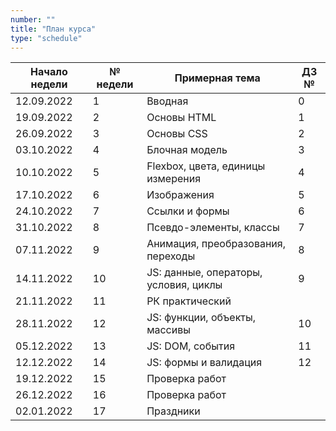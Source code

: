 ```yaml
---
number: ""
title: "План курса"
type: "schedule"
---
```


| Начало недели | № недели | Примерная тема                        | ДЗ № |
| ------------- | -------- | ------------------------------------- | ---- |
| 12.09.2022    | 1        | Вводная                               | 0    |
| 19.09.2022    | 2        | Основы HTML                           | 1    |
| 26.09.2022    | 3        | Основы CSS                            | 2    |
| 03.10.2022    | 4        | Блочная модель                        | 3    |
| 10.10.2022    | 5        | Flexbox, цвета, единицы измерения     | 4    |
| 17.10.2022    | 6        | Изображения                           | 5    |
| 24.10.2022    | 7        | Ссылки и формы                        | 6    |
| 31.10.2022    | 8        | Псевдо-элементы, классы               | 7    |
| 07.11.2022    | 9        | Анимация, преобразования, переходы    | 8    |
| 14.11.2022    | 10       | JS: данные, операторы, условия, циклы | 9    |
| 21.11.2022    | 11       | РК практический                       |      |
| 28.11.2022    | 12       | JS: функции, объекты, массивы         | 10   |
| 05.12.2022    | 13       | JS: DOM, события                      | 11   |
| 12.12.2022    | 14       | JS: формы и валидация                 | 12   |
| 19.12.2022    | 15       | Проверка работ                        |      |
| 26.12.2022    | 16       | Проверка работ                        |      |
| 02.01.2022    | 17       | Праздники                             |      |
